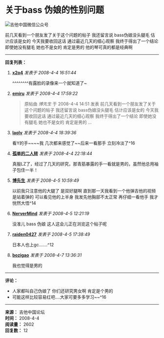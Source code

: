 # 关于bass 伪娘的性别问题

![吉他中国微信公众号](https://www.guitarschina.com/1/gc8.jpg)

前几天看到一个朋友发了关于这个问题的帖子 我还留言说 bass伪娘没头腿毛 估计应该是女的 今天我要收回这话 通过最近几天的细心观察 我终于得出了一个结论 即使她没有腿毛 她也不是女的 肯定是男的 他的琴可真的都是经典啊

---

**回复列表：**

1. **[x2o4](space-uid-145024.html)** _发表于 2008-4-4 16:51:44_

   ^^^^^^^^有露脸的录像来一个就知道了~

2. **[emiru](space-uid-422270.html)** _发表于 2008-4-4 17:59:22_

   > 原帖由 _博先生_ 于 2008-4-4 14:51 发表 前几天看到一个朋友发了关于这个问题的帖子 我还留言说 bass伪娘没头腿毛 估计应该是女的 今天我要收回这话 通过最近几天的细心观察 我终于得出了一个结论 即使她没有腿毛 她也不是女的 肯定是男的 ...

3. **[laolv](space-uid-347283.html)** _发表于 2008-4-4 18:39:36_

   看Y的手~~~~我 几次都来感觉了~~后来一看那手 立刻冷淡了^16

4. **[孤单的二人转](space-uid-167915.html)** _发表于 2008-4-4 22:18:44_

   真服LZ了，经过了几天的研究，那青筋暴露的手一看就是男的，虽然他总用袖子包住一半！

5. **[博先生](space-uid-297036.html)** _发表于 2008-4-5 10:59:49_

   以前我只注意他的大腿了 是双好腿啊 直到那一天我看到一个他弹吉他的视频是站着弹的 可以看见他的上半身 我发先他胸部不太正常 再仔细一看他手 我才恍然大悟^14

6. **[NerverMind](space-uid-414018.html)** _发表于 2008-4-5 12:21:19_

   没准儿 bass 伪娘 这人这会儿正在浏览这个帖子呢

7. **[raiden0427](space-uid-383548.html)** _发表于 2008-4-5 17:38:49_

   日本人也上gc.......^12

8. **[bozigao](space-uid-422030.html)** _发表于 2008-4-7 13:36:31_

   我也觉得是男的

---

**评论：**
- 人家都叫自己伪娘了 你们还研究男女啊 肯定是个男的
- 可能这样比较容易红吧....大家可要多多学习~~^16

---

**来源：** 吉他中国论坛  
**时间：** 2008-4-4  
**阅读量：** 2602  
**回复数：** 12
<!-- tcd_original_link https://bbs.guitarschina.com/thread-612339-1-1.html -->

